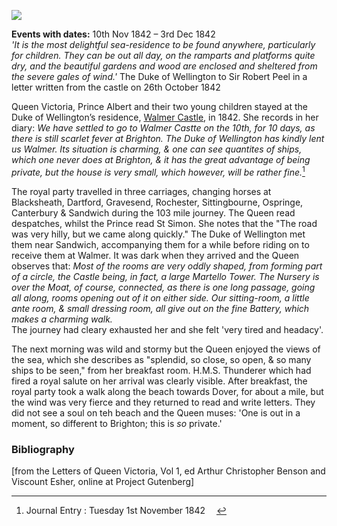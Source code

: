 <a href="https://dev.visual-essays.app"><img src="https://dev-visual-essays.netlify.app/images/ve-button.png"></a> 
<param ve-config title="Queen Victoria at Walmer Castle" author="Dr Alyson Hunt" layout="vtl" banner="/images/banners/19c.jpg">

<param ve-entity eid="Q2543161" aliases="Walmer Castle">

**Events with dates:** 10th Nov 1842 – 3rd Dec 1842   
_'It is the most delightful sea-residence to be found anywhere, particularly for children. They can be out all day, on the ramparts and platforms quite dry, and the beautiful gardens and wood are enclosed and sheltered from the severe gales of wind.'_ The Duke of Wellington to Sir Robert Peel in a letter written from the castle on 26th October 1842

Queen Victoria, Prince Albert and their two young children stayed at the Duke of Wellington’s residence, [Walmer Castle](https://www.english-heritage.org.uk/visit/places/walmer-castle-and-gardens/), in 1842. She records in her diary:
_We have settled to go to Walmer Castte on the 10th, for 10 days, as there is still scarlet fever at Brighton. The Duke of Wellington has kindly lent us Walmer. Its situation is charming, & one can see quantites of ships, which one never does at Brighton, & it has the great advantage of being private, but the house is very small, which however, will be rather fine._[^ref1]

The royal party travelled in three carriages, changing horses at Blacksheath, Dartford, Gravesend, Rochester, Sittingbourne, Ospringe, Canterbury & Sandwich during the 103 mile journey. The Queen read despatches, whilst the Prince read St Simon. She notes that the "The road was very hilly, but we came along quickly." The Duke of Wellington met them near Sandwich, accompanying them for a while before riding on to receive them at Walmer. It was dark when they arrived and the Queen observes that: 
_Most of the rooms are very oddly shaped, from forming part of a circle, the Castle being, in fact, a large Martello Tower. The Nursery is over the Moat, of course, connected, as there is one long passage, going all along, rooms opening out of it on either side. Our sitting-room, a little ante room, & small dressing room, all give out on the fine Battery, which makes a charming walk._   
The journey had cleary exhausted her and she felt 'very tired and headacy'.

The next morning was wild and stormy but the Queen enjoyed the views of the sea, which she describes as "splendid, so close, so open, & so many ships to be seen," from her breakfast room. H.M.S. Thunderer which had fired a royal salute on her arrival was clearly visible. After breakfast, the royal party took a walk along the beach towards Dover, for about a mile, but the wind was very fierce and they returned to read and write letters. They did not see a soul on teh beach and the Queen muses: 'One is out in a moment, so different to Brighton; this is _so_ private.' 
<param ve-image=" https://upload.wikimedia.org/wikipedia/commons/c/c2/Ebenezer_Landells_-_The_Thunderer%2C_Man-of-War_firing_a_Royal_Salute_on_her_Majesties_arrival_at_Walmer_Castle_-_1842.jpg" label="H.M.S Thunderer firing a Royal Salute on her Majesties arrival at Walmer Castle" attribution="Ebenezer Landells, Public domain, via Wikimedia Commons">


### Bibliography

[from the Letters of Queen Victoria, Vol 1, ed Arthur Christopher Benson and Viscount Esher, online at Project Gutenberg]

[^ref1]: Journal Entry : Tuesday 1st November 1842
 
